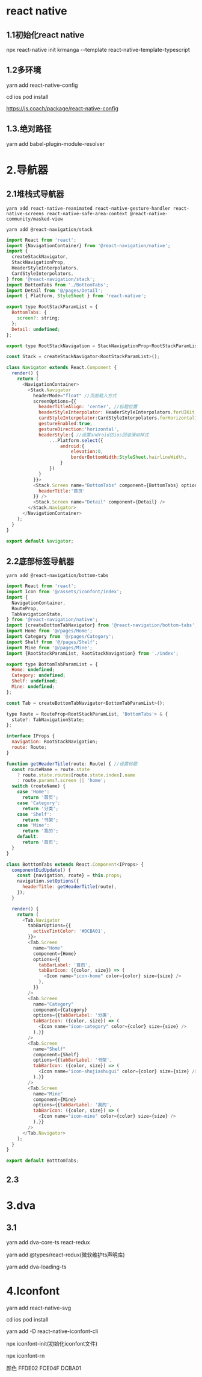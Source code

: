 # react native

## 1.1初始化react native

npx react-native init krmanga --template react-native-template-typescript

## 1.2多环境

yarn add react-native-config

cd ios pod install

https://js.coach/package/react-native-config

## 1.3.绝对路径

yarn add babel-plugin-module-resolver



# 2.导航器

## 2.1堆栈式导航器

`yarn add react-native-reanimated react-native-gesture-handler react-native-screens react-native-safe-area-context @react-native-community/masked-view`

`yarn add @react-navigation/stack`

```javascript
import React from 'react';
import {NavigationContainer} from '@react-navigation/native';
import {
  createStackNavigator,
  StackNavigationProp,
  HeaderStyleInterpolators,
  CardStyleInterpolators,
} from '@react-navigation/stack';
import BottomTabs from './BottomTabs';
import Detail from '@/pages/Detail';
import { Platform, StyleSheet } from 'react-native';

export type RootStackParamList = {
  BottomTabs: {
    screen?: string;
  };
  Detail: undefined;
};

export type RootStackNavigation = StackNavigationProp<RootStackParamList>;

const Stack = createStackNavigator<RootStackParamList>();

class Navigator extends React.Component {
  render() {
    return (
      <NavigationContainer>
        <Stack.Navigator
          headerMode="float" //页面载入方式
          screenOptions={{
            headerTitleAlign: 'center', //标题位置
            headerStyleInterpolator: HeaderStyleInterpolators.forUIKit,
            cardStyleInterpolator:CardStyleInterpolators.forHorizontalIOS,
            gestureEnabled:true,
            gestureDirection:'horizontal',
            headerStyle:{ //设置android仿ios回滚滑动样式
                ...Platform.select({
                    android:{
                        elevation:0,
                        borderBottomWidth:StyleSheet.hairlineWidth,
                    }
                })
            }
          }}>
          <Stack.Screen name="BottomTabs" component={BottomTabs} options={{
            headerTitle:'首页'
          }} />
          <Stack.Screen name="Detail" component={Detail} />
        </Stack.Navigator>
      </NavigationContainer>
    );
  }
}

export default Navigator;

```



## 2.2底部标签导航器

`yarn add @react-navigation/bottom-tabs`

```javascript
import React from 'react';
import Icon from '@/assets/iconfont/index';
import {
  NavigationContainer,
  RouteProp,
  TabNavigationState,
} from '@react-navigation/native';
import {createBottomTabNavigator} from '@react-navigation/bottom-tabs';
import Home from '@/pages/Home';
import Category from '@/pages/Category';
import Shelf from '@/pages/Shelf';
import Mine from '@/pages/Mine';
import {RootStackParamList, RootStackNavigation} from './index';

export type BottomTabParamList = {
  Home: undefined;
  Category: undefined;
  Shelf: undefined;
  Mine: undefined;
};

const Tab = createBottomTabNavigator<BottomTabParamList>();

type Route = RouteProp<RootStackParamList, 'BottomTabs'> & {
  state?: TabNavigationState;
};

interface IProps {
  navigation: RootStackNavigation;
  route: Route;
}

function getHeaderTitle(route: Route) { //设置标题
  const routeName = route.state
    ? route.state.routes[route.state.index].name
    : route.params?.screen || 'home';
  switch (routeName) {
    case 'Home':
      return '首页';
    case 'Category':
      return '分类';
    case 'Shelf':
      return '书架';
    case 'Mine':
      return '我的';
    default:
      return '首页';
  }
}

class BotttomTabs extends React.Component<IProps> {
  componentDidUpdate() {
    const {navigation, route} = this.props;
    navigation.setOptions({
      headerTitle: getHeaderTitle(route),
    });
  }

  render() {
    return (
      <Tab.Navigator
        tabBarOptions={{
          activeTintColor: '#DCBA01', 
        }}>  
        <Tab.Screen
          name="Home"
          component={Home}
          options={{
            tabBarLabel: '首页',
            tabBarIcon: ({color, size}) => (
              <Icon name="icon-home" color={color} size={size} />
            ),
          }}
        />
        <Tab.Screen
          name="Category"
          component={Category}
          options={{tabBarLabel: '分类',
          tabBarIcon: ({color, size}) => (
            <Icon name="icon-category" color={color} size={size} />
          ),}}
        />
        <Tab.Screen
          name="Shelf"
          component={Shelf}
          options={{tabBarLabel: '书架',
          tabBarIcon: ({color, size}) => (
            <Icon name="icon-shujiashugui" color={color} size={size} />
          ),}}
        />
        <Tab.Screen
          name="Mine"
          component={Mine}
          options={{tabBarLabel: '我的',
          tabBarIcon: ({color, size}) => (
            <Icon name="icon-mine" color={color} size={size} />
          ),}}
        />
      </Tab.Navigator>
    );
  }
}

export default BotttomTabs;

```

## 2.3

# 3.dva

## 3.1

yarn add dva-core-ts react-redux

yarn add @types/react-redux(微软维护ts声明库)

yarn add dva-loading-ts

# 4.Iconfont

yarn add react-native-svg

cd ios pod install

yarn add -D react-native-iconfont-cli

npx iconfont-init(初始化iconfont文件)

npx iconfont-rn

颜色 FFDE02 FCE04F DCBA01

